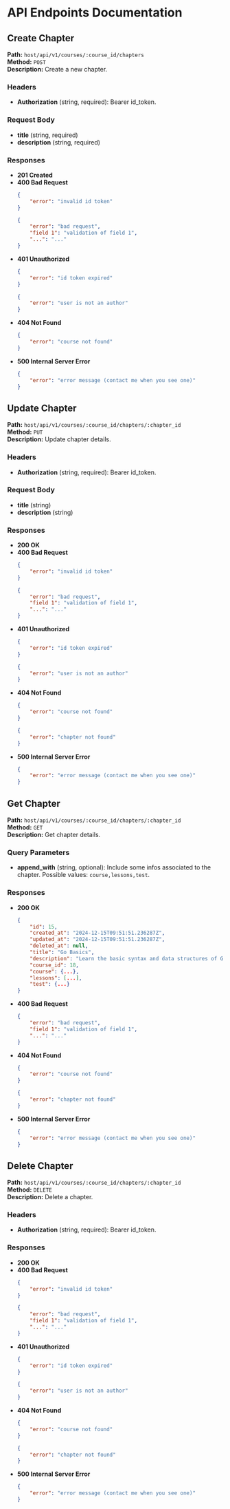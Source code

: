 # API Endpoints Documentation

## Create Chapter
**Path:** `host/api/v1/courses/:course_id/chapters`  
**Method:** `POST`  
**Description:** Create a new chapter.

### Headers
- **Authorization** (string, required): Bearer id_token.

### Request Body
- **title** (string, required)
- **description** (string, required)

### Responses
- **201 Created**
- **400 Bad Request**
    ```json
    {
        "error": "invalid id token"
    }
    ```
    ```json
    {
        "error": "bad request",
        "field 1": "validation of field 1",
        "...": "..."
    }
    ```
- **401 Unauthorized**
    ```json
    {
        "error": "id token expired"
    }
    ```
    ```json
    {
        "error": "user is not an author"
    }
    ```
- **404 Not Found**
    ```json
    {
        "error": "course not found"
    }
    ```
- **500 Internal Server Error**
    ```json
    {
        "error": "error message (contact me when you see one)"
    }
    ```

## Update Chapter
**Path:** `host/api/v1/courses/:course_id/chapters/:chapter_id`  
**Method:** `PUT`  
**Description:** Update chapter details.

### Headers
- **Authorization** (string, required): Bearer id_token.

### Request Body
- **title** (string)
- **description** (string)

### Responses
- **200 OK**
- **400 Bad Request**
    ```json
    {
        "error": "invalid id token"
    }
    ```
    ```json
    {
        "error": "bad request",
        "field 1": "validation of field 1",
        "...": "..."
    }
    ```
- **401 Unauthorized**
    ```json
    {
        "error": "id token expired"
    }
    ```
    ```json
    {
        "error": "user is not an author"
    }
    ```
- **404 Not Found**
    ```json
    {
        "error": "course not found"
    }
    ```
    ```json
    {
        "error": "chapter not found"
    }
    ```
- **500 Internal Server Error**
    ```json
    {
        "error": "error message (contact me when you see one)"
    }
    ```

## Get Chapter
**Path:** `host/api/v1/courses/:course_id/chapters/:chapter_id`  
**Method:** `GET`  
**Description:** Get chapter details.

### Query Parameters
- **append_with** (string, optional): Include some infos associated to the chapter. Possible values: `course,lessons,test`.

### Responses
- **200 OK**
    ```json
    {
        "id": 15,
        "created_at": "2024-12-15T09:51:51.236287Z",
        "updated_at": "2024-12-15T09:51:51.236287Z",
        "deleted_at": null,
        "title": "Go Basics",
        "description": "Learn the basic syntax and data structures of Go.",
        "course_id": 18,
        "course": {...},
        "lessons": [...],
        "test": {...}
    }
    ```
- **400 Bad Request**
    ```json
    {
        "error": "bad request",
        "field 1": "validation of field 1",
        "...": "..."
    }
    ```
- **404 Not Found**
    ```json
    {
        "error": "course not found"
    }
    ```
    ```json
    {
        "error": "chapter not found"
    }
    ```
- **500 Internal Server Error**
    ```json
    {
        "error": "error message (contact me when you see one)"
    }
    ```

## Delete Chapter
**Path:** `host/api/v1/courses/:course_id/chapters/:chapter_id`  
**Method:** `DELETE`  
**Description:** Delete a chapter.

### Headers
- **Authorization** (string, required): Bearer id_token.

### Responses
- **200 OK**
- **400 Bad Request**
    ```json
    {
        "error": "invalid id token"
    }
    ```
    ```json
    {
        "error": "bad request",
        "field 1": "validation of field 1",
        "...": "..."
    }
    ```
- **401 Unauthorized**
    ```json
    {
        "error": "id token expired"
    }
    ```
    ```json
    {
        "error": "user is not an author"
    }
    ```
- **404 Not Found**
    ```json
    {
        "error": "course not found"
    }
    ```
    ```json
    {
        "error": "chapter not found"
    }
    ```
- **500 Internal Server Error**
    ```json
    {
        "error": "error message (contact me when you see one)"
    }
    ```